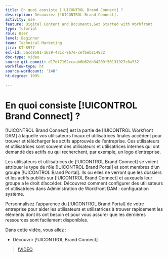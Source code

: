 ```yaml
---
title: En quoi consiste [!UICONTROL Brand Connect] ?
description: Découvrez [!UICONTROL Brand Connect].
activity: use
feature: Digital Content and Documents,Get Started with Workfront
type: Tutorial
role: User
level: Beginner
team: Technical Marketing
jira: KT-8977
exl-id: 5acd8581-1629-421c-867e-cefbeb214832
doc-type: video
source-git-commit: d17df7162ccaab6b62db34209f50131927c0a532
workflow-type: ht
source-wordcount: '140'
ht-degree: 100%

---
```


# En quoi consiste [!UICONTROL Brand Connect] ?

[!UICONTROL Brand Connect] est la partie de [!UICONTROL Workfront DAM] à laquelle vos utilisateurs finaux et utilisatrices finales accèdent pour trouver et télécharger les actifs approuvés de l’entreprise. Ces utilisateurs et utilisatrices sont souvent des utilisateurs et utilisatrices internes qui ont demandé des actifs ou qui recherchent, par exemple, un logo d’entreprise.

Les utilisateurs et utilisatrices de [!UICONTROL Brand Connect] se voient attribuer le type de rôle [!UICONTROL Brand Portal] et sont membres d’un groupe [!UICONTROL Brand Portal]. Ils ou elles ne verront que les dossiers et les actifs publiés sur [!UICONTROL Brand Connect] et auxquels leur groupe a le droit d’accéder. Découvrez comment configurer des utilisateurs et utilisatrices dans Administration de Workfront DAM : configuration système.

<!-- Need the cross-reference link to other LP, mentioned above -->

Personnalisez l’apparence du [!UICONTROL Brand Portal] de votre entreprise pour aider les utilisateurs et utilisatrices à trouver rapidement les éléments dont ils ont besoin et pour vous assurer que les dernières ressources sont facilement disponibles.

Dans cette vidéo, vous allez :

* Découvrir [!UICONTROL Brand Connect]

>[!VIDEO](https://video.tv.adobe.com/v/3418791/?quality=12&learn=on&enablevpops&captions=fre_fr)

<!-- Learn more graphic and link to article, below
* Workfront DAM within Workfront
 -->
